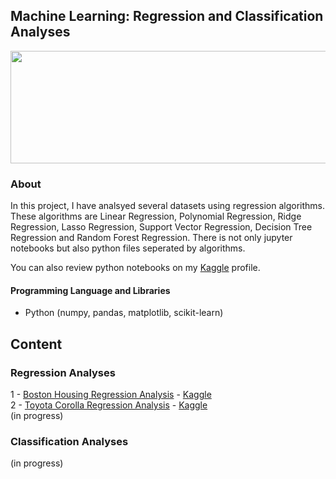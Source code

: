 ## Machine Learning: Regression and Classification Analyses

<img src="https://raw.githubusercontent.com/tolgahancepel/Machine-Learning-Regression-and-Classification-Analysis/master/Header.png"
data-canonical-src="https://raw.githubusercontent.com/tolgahancepel/Machine-Learning-Regression-and-Classification-Analysis/master/Header.png"
width="720" height="180" />

### About

In this project, I have analsyed several datasets using regression algorithms. These algorithms are Linear Regression, Polynomial Regression, Ridge Regression, Lasso Regression, Support Vector Regression, Decision Tree Regression and Random Forest Regression. There is not only jupyter notebooks but also python files seperated by algorithms.

You can also review python notebooks on my <a href="https://www.kaggle.com/tolgahancepel/kernels">Kaggle</a> profile.

#### Programming Language and Libraries
- Python (numpy, pandas, matplotlib, scikit-learn)

## Content
### Regression Analyses
1 - <a href="src/1-BostonHousing/boston-housing-notebook.ipynb">Boston Housing Regression Analysis</a> - 
<a href="https://www.kaggle.com/tolgahancepel/boston-housing-regression-analysis">Kaggle</a>
<br>
2 - <a href="src/2-ToyotaCorolla/toyota-corolla-notebook.ipynb">Toyota Corolla Regression Analysis</a> - 
<a href="https://www.kaggle.com/tolgahancepel/toyota-corolla-prices-regression-analysis">Kaggle</a>
<br>
(in progress)

### Classification Analyses
(in progress)
